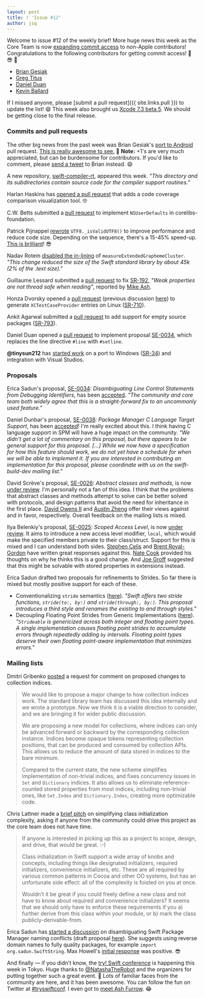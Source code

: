 ```yaml
---
layout: post
title: ! 'Issue #12'
author: jsq
---
```


Welcome to issue #12 of the weekly brief! More huge news this week as the Core Team is now [expanding commit access](https://swift.org/blog/swift-commit-access/) to non-Apple contributors! Congratulations to the following contributors for getting commit access! 🎉 😎 👏

- [Brian Gesiak](https://twitter.com/modocache/status/704344682071916544)
- [Greg Titus](https://twitter.com/gregtitus/status/704359205688315905)
- [Daniel Duan](https://github.com/dduan)
- [Kevin Ballard](https://github.com/kballard)

If I missed anyone, please [submit a pull request]({{ site.links.pull }}) to update the list! 😄 This week also brought us [Xcode 7.3 beta 5](http://adcdownload.apple.com/Developer_Tools/Xcode_7.3_beta_5/Xcode_7.3_beta_5_Release_Notes.pdf). We should be getting close to the final release.

<!--excerpt-->

### Commits and pull requests

The other big news from the past week was Brian Gesiak's [port to Android](https://github.com/apple/swift/pull/1442) pull request. [This is really awesome to see.](https://github.com/apple/swift/pull/1442#issuecomment-188997429) 🙇 <span class="text-muted">**Note:** +1's are very much appreciated, but can be burdensome for contributors. If you'd like to comment, please [send a tweet](https://twitter.com/modocache) to Brian instead.</span> 😄

A new repository, [swift-compiler-rt](https://github.com/apple/swift-compiler-rt), appeared this week. *"This directory and its subdirectories contain source code for the compiler support routines."*

Harlan Haskins has [opened a pull request](https://github.com/apple/swift/pull/1417) that adds a code coverage comparison visualization tool. 🤓

C.W. Betts submitted a [pull request](https://github.com/apple/swift-corelibs-foundation/pull/251) to implement `NSUserDefaults` in corelibs-foundation.

Patrick Pijnappel [rewrote](https://github.com/apple/swift/pull/1477) `UTF8._isValidUTF8()` to improve performance and reduce code size. Depending on the sequence, there's a 15-45% speed-up. [This is brilliant](https://github.com/apple/swift/pull/1477#issuecomment-189788033)! 😎

Nadav Rotem [disabled the in-lining](https://github.com/apple/swift/commit/493f4e3747ce2f7faf238b809a17018593dc1bb9) of `measureExtendedGraphemeCluster`. *"This change reduced the size of the Swift standard library by about 45k (2% of the .text size)."*

Guillaume Lessard submitted a [pull request](https://github.com/apple/swift/pull/1454) to fix [SR-192](https://bugs.swift.org/browse/SR-192), *"Weak properties are not thread safe when reading"*, reported by [Mike Ash](https://twitter.com/mikeash).

Honza Dvorsky opened a [pull request](https://github.com/apple/swift-package-manager/pull/159) (previous discussion [here](https://github.com/apple/swift-package-manager/pull/156)) to generate `XCTestCaseProvider` entries on Linux ([SR-710](https://bugs.swift.org/browse/SR-710)).

Ankit Agarwal submitted a [pull request](https://github.com/apple/swift-package-manager/pull/149) to add support for empty source packages ([SR-793](https://bugs.swift.org/browse/SR-793)).

Daniel Duan opened a [pull request](https://github.com/apple/swift/pull/1501) to implement proposal [SE-0034](https://github.com/apple/swift-evolution/blob/master/proposals/0034-disambiguating-line.md), which replaces the line directive `#line` with `#setline`.

**@tinysun212** has [started work](https://github.com/apple/swift/pull/1516) on a port to Windows ([SR-34](https://bugs.swift.org/browse/SR-34)) and integration with Visual Studios.

### Proposals

Erica Sadun's proposal, [SE-0034](https://github.com/apple/swift-evolution/blob/master/proposals/0034-disambiguating-line.md): *Disambiguating Line Control Statements from Debugging Identifiers*, has been [accepted](https://lists.swift.org/pipermail/swift-evolution-announce/2016-February/000050.html). *"The community and core team both widely agree that this is a straight-forward fix to an uncommonly used feature."*

Daniel Dunbar's proposal, [SE-0038](https://github.com/apple/swift-evolution/blob/master/proposals/0038-swiftpm-c-language-targets.md): *Package Manager C Language Target Support*, has been [accepted](https://lists.swift.org/pipermail/swift-build-dev/Week-of-Mon-20160222/000288.html)! I'm really excited about this. I think having C language support in SPM will have a huge impact on the community. *"We didn't get a lot of commentary on this proposal, but there appears to be general support for this proposal. [...] While we now have a specification for how this feature should work, we do not yet have a schedule for when we will be able to implement it. If you are interested in contributing an implementation for this proposal, please coordinate with us on the swift-build-dev mailing list."*

David Scrève's proposal, [SE-0026](https://github.com/apple/swift-evolution/blob/master/proposals/0026-abstract-classes-and-methods.md): *Abstract classes and methods*, is now [under review](https://lists.swift.org/pipermail/swift-evolution-announce/2016-February/000048.html). I'm personally not a fan of this idea. I think that the problems that abstract classes and methods attempt to solve can be better solved with protocols, and design patterns that avoid the need for inheritance in the first place. [David Owens II](https://lists.swift.org/pipermail/swift-evolution/Week-of-Mon-20160222/011163.html) and [Austin Zheng](https://lists.swift.org/pipermail/swift-evolution/Week-of-Mon-20160222/011168.html) offer their views against and in favor, respectively. Overall feedback on the mailing lists is mixed.

Ilya Belenkiy's proposal, [SE-0025](https://github.com/apple/swift-evolution/blob/master/proposals/0025-scoped-access-level.md): *Scoped Access Level*, is now [under review](https://lists.swift.org/pipermail/swift-evolution-announce/2016-February/000049.html). It aims to introduce a new access level modifier, `local`, which would make the specified members private to their class/struct. Support for this is mixed and I can understand both sides. [Stephen Celis](https://lists.swift.org/pipermail/swift-evolution/Week-of-Mon-20160222/011201.html) and [Brent Royal-Gordon](https://lists.swift.org/pipermail/swift-evolution/Week-of-Mon-20160229/011405.html) have written great responses against this. [Nate Cook](https://lists.swift.org/pipermail/swift-evolution/Week-of-Mon-20160222/011210.html) provided his thoughts on why he thinks this is a good change. And [Joe Groff](https://lists.swift.org/pipermail/swift-evolution/Week-of-Mon-20160222/011314.html) suggested that this might be solvable with stored properties in extensions instead.

Erica Sadun drafted two proposals for refinements to Strides. So far there is mixed but mostly positive support for each of these.

- Conventionalizing `stride` semantics ([here](https://github.com/apple/swift-evolution/pull/184)). *"Swift offers two stride functions, `stride(to:, by:)` and `stride(through:, by:)`. This proposal introduces a third style and renames the existing to and through styles."*
- Decoupling Floating Point Strides from Generic Implementations ([here](https://github.com/apple/swift-evolution/pull/185)). *"`Strideable` is genericized across both integer and floating point types. A single implementation causes floating point strides to accumulate errors through repeatedly adding `by` intervals. Floating point types deserve their own floating point-aware implementation that minimizes errors."*

### Mailing lists

Dmitri Gribenko [posted](https://lists.swift.org/pipermail/swift-evolution/Week-of-Mon-20160229/011552.html) a request for comment on proposed changes to collection indices.

>We would like to propose a major change to how collection indices
work.  The standard library team has discussed this idea internally
and we wrote a prototype.  Now we think it is a viable direction to
consider, and we are bringing it for wider public discussion.
>
>We are proposing a new model for collections, where indices can only be
advanced forward or backward by the corresponding collection instance.
Indices become opaque tokens representing collection positions, that can
be produced and consumed by collection APIs.  This allows us to reduce
the amount of data stored in indices to the bare minimum.
>
>Compared to the current state, the new scheme simplifies implementation
of non-trivial indices, and fixes concurrency issues in `Set` and
`Dictionary` indices.  It also allows us to eliminate reference-counted
stored properties from most indices, including non-trivial ones, like
`Set.Index` and `Dictionary.Index`, creating more optimizable code.

Chris Lattner made a [brief pitch](https://lists.swift.org/pipermail/swift-evolution/Week-of-Mon-20160229/011493.html) on simplifying class initialization complexity, asking if anyone from the community could drive this project as the core team does not have time.

> If anyone is interested in picking up this as a project to scope, design, and drive, that would be great. :-)
>
>Class initialization in Swift support a wide array of knobs and concepts, including things like designated initializers, required initializers, convenience initializers, etc.  These are all required by various common patterns in Cocoa and other OO systems, but has an unfortunate side effect: all of the complexity is foisted on you at once.
>
>Wouldn’t it be great if you could freely define a new class and not have to know about required and convenience initializers?  It seems that we should only have to enforce these requirements if you a) further derive from this class within your module, or b) mark the class publicly-derivable-from.

Erica Sadun has [started a discussion](https://lists.swift.org/pipermail/swift-build-dev/Week-of-Mon-20160222/000289.html) on disambiguating Swift Package Manager naming conflicts (draft proposal [here](https://github.com/apple/swift-evolution/pull/182/)). She suggests using reverse domain names to fully quality packages, for example `import org.sadun.SwiftString`. Max Howell's [initial response](https://lists.swift.org/pipermail/swift-build-dev/Week-of-Mon-20160222/000290.html) was positive. 😎

And finally &mdash; if you didn't know, the [try! Swift conference](http://www.tryswiftconf.com/en) is happening this week in Tokyo. Huge thanks to [@NatashaTheRobot](https://twitter.com/NatashaTheRobot) and the organizers for putting together such a great event. 🙌 Lots of familiar faces from the community are here, and it has been awesome. You can follow the fun on Twitter at [#tryswiftconf](https://twitter.com/search?q=%23tryswiftconf). I even got to [meet Ash Furrow](https://twitter.com/jesse_squires/status/705034656987484160). 😂
